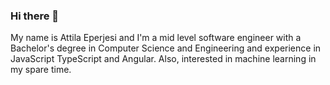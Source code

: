 ### Hi there 👋

My name is Attila Eperjesi and I'm a mid level software engineer with a Bachelor's degree in Computer Science and Engineering and experience in JavaScript TypeScript and Angular. Also, interested in machine learning in my spare time.

<!--
---

### Experience

**Angular developer at Shiwaforce.com**
> As an Angular developer at Shiwaforce, I underwent 3 months of training in JavaScript, TypeScript and Angular before securing an onsite position with a partner company (OTP Bank). My responsibilities included creating new app pages, implementing functions, connecting to backend APIs, refactoring modules, writing unit tests, integrating Google Analytics, working with cookies, and keeping up-to-date with the latest Angular version.
>> Languages that I used:
>> 
>><img alt="TypeScript" src="https://img.shields.io/badge/TypeScript-blue?&style=for-the-badge" /><img alt="Angular" src="https://img.shields.io/badge/Angular-20232A?style=for-the-badge&logo=angular&logoColor=red" /><img alt="Docker" src="https://img.shields.io/badge/Docker-0078D6?style=for-the-badge" />

**Internship at Intelligent Information Systems Research Group EKU**
> It was an eight week internship that I done in the summer of 2020. I have a chance to get more experience in JavaScript. Itroduced to new JS based frameworks such as React and NodeJS. I had a really good mentor. He taught me how to design and create a React front end application, how to create faker service in NodeJS so I can develop a front end without a back end. It was very usefull.
>> Languages that I used:
>> 
>><img alt="React" src="https://img.shields.io/badge/React-20232A?style=for-the-badge&logo=react&logoColor=61DAFB" /><img alt="NodeJS" src="https://img.shields.io/badge/Node.js-43853D?style=for-the-badge&logo=node.js&logoColor=white" />

**Creating a website for a local dental lab**
> It was a volunteer work, two of my friends and I working on this website, we don't ask for money, we are working for expreience.
It's a simple webpage, you can check if you itrested. (www.doradental.hu)
>> Languages that we used:
>> 
>> <img alt="HTML" src="https://img.shields.io/badge/HTML-239120?style=for-the-badge&logo=html5&logoColor=white" /><img alt="CSS" src="https://img.shields.io/badge/CSS-239120?&style=for-the-badge&logo=css3&logoColor=white" /><img alt="Bootstrap" src="https://img.shields.io/badge/Bootstrap-563D7C?style=for-the-badge&logo=bootstrap&logoColor=white" /><img alt="JavaScript" src="https://img.shields.io/badge/JavaScript-F7DF1E?logo=JavaScript&logoColor=black&style=for-the-badge" /><img alt="PHP" src="https://img.shields.io/badge/PHP-777BB4?logo=PHP&logoColor=white&style=for-the-badge" />

---

### Education

#### Eszterházy Károly University
> At the classes we learned the fundamentals of programming, algorithms, design patters, networks, artificial intelligence, some mobile app development(android), web development with php and how to create a Rest API with java and spring.
> 
> At the university we have an oportunity to be a part of a research group. I took the oportunity and joined. I'm learned a lot about dockerizing, microservices and the full stack development introduced as well. Trough four semester on every friday from 8am to 4pm, we are at the university and learning new technologies.
>
> In final thesis, I had to desing and create the front end for an existing application and I had to refactor an exicting project. Unfortunately, the back end wasn't ready to develop the front end, so I can olny just designed the structure. And created an environment, which is based on a Micro Service architecture, where each current subsystem will be a service. For this I designed the environment, becouse the back end it wasn't ready, I only had a chance to test it on a smaller project. 
>> For the environment design I used: 
>> 
>> <img alt="Docker" src="https://img.shields.io/badge/Docker-0078D6?style=for-the-badge" /><img alt="docker compose" src="https://img.shields.io/badge/docker compose-0078D6?style=for-the-badge" /><img alt="nginx" src="https://img.shields.io/badge/nginx-43853D?style=for-the-badge&logo=node.js&logoColor=white" />

---

### Programming skills, tools and environment
> Current & more experienced:
>><img alt="MacOS" src="https://img.shields.io/badge/MacOS-000000?style=for-the-badge&logo=macos&logoColor=white" /><img alt="HTML" src="https://img.shields.io/badge/HTML-239120?style=for-the-badge&logo=html5&logoColor=white" /><img alt="CSS" src="https://img.shields.io/badge/CSS-239120?&style=for-the-badge&logo=css3&logoColor=white" /><img alt="JavaScript" src="https://img.shields.io/badge/JavaScript-F7DF1E?logo=JavaScript&logoColor=black&style=for-the-badge" /><img alt="Angular" src="https://img.shields.io/badge/Angular-20232A?style=for-the-badge&logo=angular&logoColor=red" /><img alt="Docker" src="https://img.shields.io/badge/Docker-0078D6?style=for-the-badge" />
---

### Hobbies

 - :world_map: Hiking & sightseeing
 - :video_game: Gaming PlayStation & Nintendo Switch
 - :computer: Creating and working on new project to deeping my knowledge in JavaScript

**eperatis/eperatis** is a ✨ _special_ ✨ repository because its `README.md` (this file) appears on your GitHub profile.

Here are some ideas to get you started:

- 🔭 I’m currently working on ...
- 🌱 I’m currently learning ...
- 👯 I’m looking to collaborate on ...
- 🤔 I’m looking for help with ...
- 💬 Ask me about ...
- 📫 How to reach me: ...
- 😄 Pronouns: ...
- ⚡ Fun fact: ...
-->

